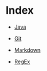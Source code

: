 # Index

-  [Java](#./Java.md)

- [Git](#./Git.md)

- [Markdown](./Markdown.md)

- [RegEx](./RegEx.md)

  








